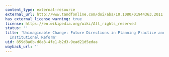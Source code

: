 ```yaml
---
content_type: external-resource
external_url: http://www.tandfonline.com/doi/abs/10.1080/01944363.2011.619462?journalCode=rjpa20
has_external_license_warning: true
license: https://en.wikipedia.org/wiki/All_rights_reserved
status: ''
title: 'Unimaginable Change: Future Directions in Planning Practice and Research About
  Institutional Reform'
uid: 859d8a0b-d8a3-4fe1-b2d3-9ead21d5edaa
wayback_url: ''
---
```

